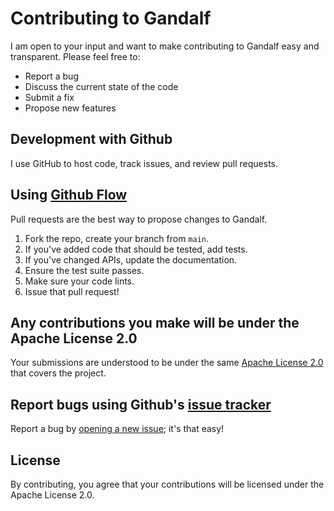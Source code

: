 # Contributing to Gandalf

I am open to your input and want to make contributing to Gandalf easy and transparent. Please feel free to:

- Report a bug
- Discuss the current state of the code
- Submit a fix
- Propose new features

## Development with Github

I use GitHub to host code, track issues, and review pull requests.

## Using [Github Flow](https://guides.github.com/introduction/flow/index.html)

Pull requests are the best way to propose changes to Gandalf.

1. Fork the repo, create your branch from `main`.
2. If you've added code that should be tested, add tests.
3. If you've changed APIs, update the documentation.
4. Ensure the test suite passes.
5. Make sure your code lints.
6. Issue that pull request!

## Any contributions you make will be under the Apache License 2.0

Your submissions are understood to be under the same [Apache License 2.0](http://choosealicense.com/licenses/apache-2.0/) that covers the project.

## Report bugs using Github's [issue tracker](https://github.com/bluekornchips/gandalf/issues)

Report a bug by [opening a new issue](https://github.com/bluekornchips/gandalf/issues/new); it's that easy!

## License

By contributing, you agree that your contributions will be licensed under the Apache License 2.0.
